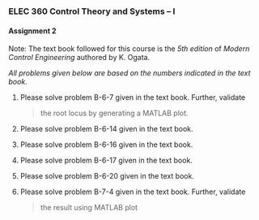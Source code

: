 ﻿### ELEC 360 Control Theory and Systems – I

#### Assignment 2

Note: The text book followed for this course is the *5th* *edition* of
*Modern Control* *Engineering* authored by K. Ogata.

*All problems given below are based on the numbers indicated in the text
book.*

1)  Please solve problem B-6-7 given in the text book. Further, validate
    > the root locus by generating a MATLAB plot.

2)  Please solve problem B-6-14 given in the text book.

3)  Please solve problem B-6-16 given in the text book.

4)  Please solve problem B-6-17 given in the text book.

5)  Please solve problem B-6-20 given in the text book.

6)  Please solve problem B-7-4 given in the text book. Further, validate
    > the result using MATLAB plot
